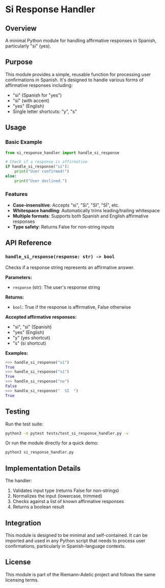 # Si Response Handler

## Overview

A minimal Python module for handling affirmative responses in Spanish, particularly "si" (yes).

## Purpose

This module provides a simple, reusable function for processing user confirmations in Spanish. It's designed to handle various forms of affirmative responses including:

- "si" (Spanish for "yes")
- "sí" (with accent)
- "yes" (English)
- Single letter shortcuts: "y", "s"

## Usage

### Basic Example

```python
from si_response_handler import handle_si_response

# Check if a response is affirmative
if handle_si_response("si"):
    print("User confirmed!")
else:
    print("User declined.")
```

### Features

- **Case-insensitive**: Accepts "si", "Si", "SI", "SÍ", etc.
- **Whitespace handling**: Automatically trims leading/trailing whitespace
- **Multiple formats**: Supports both Spanish and English affirmative responses
- **Type safety**: Returns False for non-string inputs

## API Reference

### `handle_si_response(response: str) -> bool`

Checks if a response string represents an affirmative answer.

**Parameters:**
- `response` (str): The user's response string

**Returns:**
- `bool`: True if the response is affirmative, False otherwise

**Accepted affirmative responses:**
- "si", "sí" (Spanish)
- "yes" (English)
- "y" (yes shortcut)
- "s" (si shortcut)

**Examples:**
```python
>>> handle_si_response("si")
True
>>> handle_si_response("sí")
True
>>> handle_si_response("no")
False
>>> handle_si_response("  SI  ")
True
```

## Testing

Run the test suite:

```bash
python3 -m pytest tests/test_si_response_handler.py -v
```

Or run the module directly for a quick demo:

```bash
python3 si_response_handler.py
```

## Implementation Details

The handler:
1. Validates input type (returns False for non-strings)
2. Normalizes the input (lowercase, trimmed)
3. Checks against a list of known affirmative responses
4. Returns a boolean result

## Integration

This module is designed to be minimal and self-contained. It can be imported and used in any Python script that needs to process user confirmations, particularly in Spanish-language contexts.

## License

This module is part of the Riemann-Adelic project and follows the same licensing terms.
